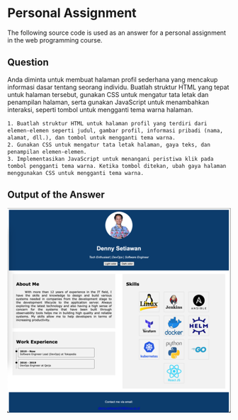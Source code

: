 # Personal Assignment

The following source code is used as an answer for a personal assignment in the web programming course.

## Question
Anda diminta untuk membuat halaman profil sederhana yang mencakup informasi dasar tentang seorang individu. Buatlah struktur HTML yang tepat untuk halaman tersebut, gunakan CSS untuk mengatur tata letak dan penampilan halaman, serta gunakan JavaScript untuk menambahkan interaksi, seperti tombol untuk mengganti tema warna halaman.
```
1. Buatlah struktur HTML untuk halaman profil yang terdiri dari elemen-elemen seperti judul, gambar profil, informasi pribadi (nama, alamat, dll.), dan tombol untuk mengganti tema warna.
2. Gunakan CSS untuk mengatur tata letak halaman, gaya teks, dan penampilan elemen-elemen.
3. Implementasikan JavaScript untuk menangani peristiwa klik pada tombol pengganti tema warna. Ketika tombol ditekan, ubah gaya halaman menggunakan CSS untuk mengganti tema warna.
```

## Output of the Answer 
![Screenshot](screenshot-output.png)